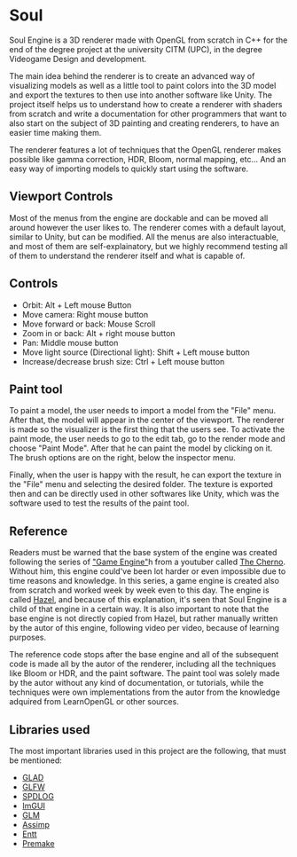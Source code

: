 # Soul
Soul Engine is a 3D renderer made with OpenGL from scratch in C++ for the end of the degree project at the university CITM (UPC), in the degree Videogame Design and development.

The main idea behind the renderer is to create an advanced way of visualizing models as well as a little tool to paint colors into the 3D model and export the textures to then use into another software like Unity. The project itself helps us to understand how to create a renderer with shaders from scratch and write a documentation for other programmers that want to also start on the subject of 3D painting and creating renderers, to have an easier time making them.

The renderer features a lot of techniques that the OpenGL renderer makes possible like gamma correction, HDR, Bloom, normal mapping, etc... And an easy way of importing models to quickly start using the software.

## Viewport Controls

Most of the menus from the engine are dockable and can be moved all around however the user likes to. The renderer comes with a default layout, similar to Unity, but can be modified.
All the menus are also interactuable, and most of them are self-explainatory, but we highly recommend testing all of them to understand the renderer itself and what is capable of.

## Controls

  - Orbit: Alt + Left mouse Button
  - Move camera: Right mouse button
  - Move forward or back: Mouse Scroll
  - Zoom in or back: Alt + right mouse button
  - Pan: Middle mouse button
  - Move light source (Directional light): Shift + Left mouse button
  - Increase/decrease brush size: Ctrl + Left mouse button
 
## Paint tool

To paint a model, the user needs to import a model from the "File" menu. After that, the model will appear in the center of the viewport. The renderer is made so the visualizer is the first thing that the users see. To activate the paint mode, the user needs to go to the edit tab, go to the render mode and choose "Paint Mode". After that he can paint the model by clicking on it.
The brush options are on the right, below the inspector menu.

Finally, when the user is happy with the result, he can export the texture in the "File" menu and selecting the desired folder. The texture is exported then and can be directly used in other softwares like Unity, which was the software used to test the results of the paint tool.

## Reference

Readers must be warned that the base system of the engine was created following the series of ["Game Engine"](https://www.youtube.com/watch?v=JxIZbV_XjAs&list=PLlrATfBNZ98dC-V-N3m0Go4deliWHPFwT&ab_channel=TheCherno)h from a youtuber called [The Cherno](https://www.youtube.com/@TheCherno). Without him, this engine could've been lot harder or even impossible due to time reasons and knowledge. In this series, a game engine is created also from scratch and worked week by week even to this day. The engine is called [Hazel](https://hazelengine.com/), and because of this explanation, it's seen that Soul Engine is a child of that engine in a certain way. It is also important to note that the base engine is not directly copied from Hazel, but rather manually written by the autor of this engine, following video per video, because of learning purposes.

The reference code stops after the base engine and all of the subsequent code is made all by the autor of the renderer, including all the techniques like Bloom or HDR, and the paint software. The paint tool was solely made by the autor without any kind of documentation, or tutorials, while the techniques were own implementations from the autor from the knowledge adquired from LearnOpenGL or other sources.

## Libraries used

The most important libraries used in this project are the following, that must be mentioned:

- [GLAD](https://glad.dav1d.de/)
- [GLFW](https://www.glfw.org/)
- [SPDLOG](https://github.com/gabime/spdlog)
- [ImGUI](https://github.com/ocornut/imgui)
- [GLM](https://github.com/g-truc/glm)
- [Assimp](https://www.assimp.org/)
- [Entt](https://github.com/skypjack/entt)
- [Premake](https://premake.github.io/docs/)

